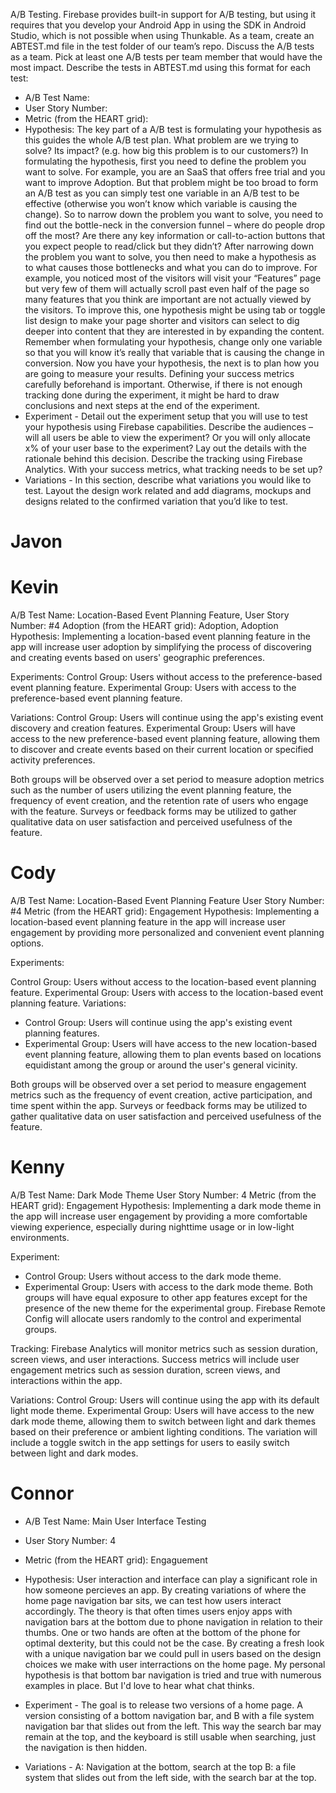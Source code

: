 A/B Testing. Firebase provides built-in support for A/B testing, but using it requires that you develop your Android App in using the SDK in Android Studio, which is not possible when using Thunkable.
As a team, create an ABTEST.md file in the test folder of our team’s repo.  Discuss the A/B tests as a team. Pick at least one A/B tests per team member that would have the most impact. 
Describe the tests in ABTEST.md using this format for each test:

- A/B Test Name:
- User Story Number:
- Metric (from the HEART grid):
- Hypothesis: The key part of a A/B test is formulating your hypothesis as this guides the whole A/B test plan. What problem are we trying to solve? Its impact? (e.g. how big this problem is to our customers?) In formulating the hypothesis, first you need to define the problem you want to solve. For example, you are an SaaS that offers free trial and you want to improve Adoption. But that problem might be too broad to form an A/B test as you can simply test one variable in an A/B test to be effective (otherwise you won’t know which variable is causing the change). So to narrow down the problem you want to solve, you need to find out the bottle-neck in the conversion funnel – where do people drop off the most? Are there any key information or call-to-action buttons that you expect people to read/click but they didn’t? 
After narrowing down the problem you want to solve, you then need to make a hypothesis as to what causes those bottlenecks and what you can do to improve. For example, you noticed most of the visitors will visit your “Features” page but very few of them will actually scroll past even half of the page so many features that you think are important are not actually viewed by the visitors. To improve this, one hypothesis might be using tab or toggle list design to make your page shorter and visitors can select to dig deeper into content that they are interested in by expanding the content. Remember when formulating your hypothesis, change only one variable so that you will know it’s really that variable that is causing the change in conversion.
Now you have your hypothesis, the next is to plan how you are going to measure your results. Defining your success metrics carefully beforehand is important. Otherwise, if there is not enough tracking done during the experiment, it might be hard to draw conclusions and next steps at the end of the experiment.
- Experiment - Detail out the experiment setup that you will use to test your hypothesis using Firebase capabilities. Describe the audiences – will all users be able to view the experiment? Or you will only allocate x% of your user base to the experiment? Lay out the details with the rationale behind this decision. Describe the tracking using Firebase Analytics. With your success metrics, what tracking needs to be set up? 
- Variations - In this section, describe what variations you would like to test. Layout the design work related and add diagrams, mockups and designs related to the confirmed variation that you’d like to test.

# Javon

<!--type here-->

# Kevin

A/B Test Name: Location-Based Event Planning Feature, User Story Number: #4 Adoption (from the HEART grid): Adoption, Adoption Hypothesis: Implementing a location-based event planning feature in the app will increase user adoption by simplifying the process of discovering and creating events based on users' geographic preferences.

Experiments:
Control Group: Users without access to the preference-based event planning feature.
Experimental Group: Users with access to the preference-based event planning feature.

Variations:
Control Group: Users will continue using the app's existing event discovery and creation features.
Experimental Group: Users will have access to the new preference-based event planning feature, allowing them to discover and create events based on their current location or specified activity preferences.

Both groups will be observed over a set period to measure adoption metrics such as the number of users utilizing the event planning feature, the frequency of event creation, and the retention rate of users who engage with the feature. Surveys or feedback forms may be utilized to gather qualitative data on user satisfaction and perceived usefulness of the feature.


# Cody

A/B Test Name: Location-Based Event Planning Feature
User Story Number: #4
Metric (from the HEART grid): Engagement
Hypothesis: Implementing a location-based event planning feature in the app will increase user engagement by providing more personalized and convenient event planning options.

Experiments:

Control Group: Users without access to the location-based event planning feature.
Experimental Group: Users with access to the location-based event planning feature.
Variations:
 - Control Group: Users will continue using the app's existing event planning features.
 - Experimental Group: Users will have access to the new location-based event planning feature, allowing them to plan events based on locations equidistant among the group or around the user's general vicinity.

Both groups will be observed over a set period to measure engagement metrics such as the frequency of event creation, active participation, and time spent within the app.
Surveys or feedback forms may be utilized to gather qualitative data on user satisfaction and perceived usefulness of the feature.

# Kenny

A/B Test Name: Dark Mode Theme
User Story Number: 4
Metric (from the HEART grid): Engagement
Hypothesis: Implementing a dark mode theme in the app will increase user engagement by providing a more comfortable viewing experience, especially during nighttime usage or in low-light environments.

Experiment:

- Control Group: Users without access to the dark mode theme.
- Experimental Group: Users with access to the dark mode theme.
Both groups will have equal exposure to other app features except for the presence of the new theme for the experimental group.
Firebase Remote Config will allocate users randomly to the control and experimental groups.

Tracking:
Firebase Analytics will monitor metrics such as session duration, screen views, and user interactions.
Success metrics will include user engagement metrics such as session duration, screen views, and interactions within the app.

Variations:
Control Group: Users will continue using the app with its default light mode theme.
Experimental Group: Users will have access to the new dark mode theme, allowing them to switch between light and dark themes based on their preference or ambient lighting conditions.
The variation will include a toggle switch in the app settings for users to easily switch between light and dark modes.


# Connor
- A/B Test Name: Main User Interface Testing
- User Story Number: 4
- Metric (from the HEART grid): Engaguement
- Hypothesis:
  User interaction and interface can play a significant role in how someone percieves an app. By creating variations of where the home page navigation bar sits, we can test how users interact accordingly. The theory is that often times users enjoy apps with navigation bars at the bottom due to phone navigation in relation to their thumbs. One or two hands are often at the bottom of the phone for optimal dexterity, but this could not be the case. By creating a fresh look with a unique navigation bar we could pull in users based on the design choices we make with user interractions on the home page. My personal hypothesis is that bottom bar navigation is tried and true with numerous examples in place. But I'd love to hear what chat thinks. 
  
- Experiment - The goal is to release two versions of a home page. A version consisting of a bottom navigation bar, and B with a file system navigation bar that slides out from the left. This way the search bar may remain at the top, and the keyboard is still usable when searching, just the navigation is then hidden. 

  
- Variations - A: Navigation at the bottom, search at the top
  B: a file system that slides out from the left side, with the search bar at the top. 

